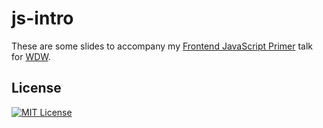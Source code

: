 # js-intro

These are some slides to accompany my [Frontend JavaScript Primer] talk for
[WDW].

[Frontend JavaScript Primer]: https://scottylabs.org/wdw/frontend/
[WDW]: https://scottylabs.org/wdw/

## License

[![MIT License](https://img.shields.io/badge/license-MIT-blue.svg)](https://jez.io/MIT-LICENSE.txt)

